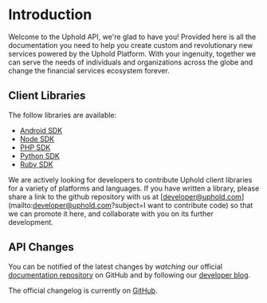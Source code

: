 # Introduction
Welcome to the Uphold API, we're glad to have you! Provided here is all the documentation you need to help you create custom and revolutionary new services powered by the Uphold Platform. With your ingenuity, together we can serve the needs of individuals and organizations across the globe and change the financial services ecosystem forever.

## Client Libraries
The follow libraries are available:

- [Android SDK](https://github.com/uphold/uphold-sdk-android)
- [Node SDK](https://github.com/DanWebb/uphold-sdk-node)
- [PHP SDK](https://github.com/seegno/uphold-sdk-php)
- [Python SDK](https://github.com/byrnereese/uphold-sdk-python)
- [Ruby SDK](https://github.com/subvisual/uphold-sdk-ruby)

We are actively looking for developers to contribute Uphold client libraries for a variety of platforms and languages. If you have written a library, please share a link to the github repository with us at [developer@uphold.com](mailto:developer@uphold.com?subject=I want to contribute code) so that we can promote it here, and collaborate with you on its further development.

## API Changes
You can be notified of the latest changes by _watching_ our official [documentation repository](https://github.com/uphold/docs/) on GitHub and by following our [developer blog](https://uphold.com/en/developer/blog).

The official changelog is currently on [GitHub](https://github.com/uphold/docs/releases).
